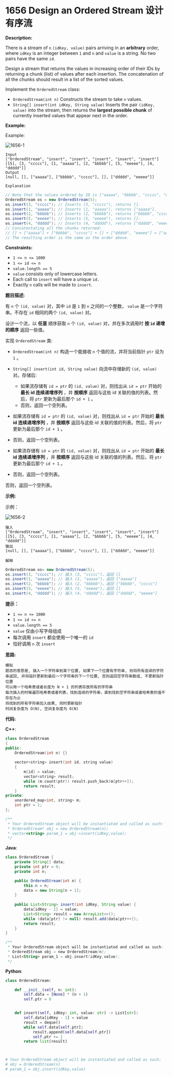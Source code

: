# 1656 Design an Ordered Stream 设计有序流

__Description:__

There is a stream of `n` `(idKey, value)` pairs arriving in an __arbitrary__ order, where `idKey` is an integer between `1` and `n` and `value` is a string. No two pairs have the same `id`.

Design a stream that returns the values in increasing order of their IDs by returning a chunk (list) of values after each insertion. The concatenation of all the chunks should result in a list of the sorted values.

Implement the `OrderedStream` class:

- `OrderedStream(int n)` Constructs the stream to take `n` values.
- `String[] insert(int idKey, String value)` Inserts the pair `(idKey, value)` into the stream, then returns the __largest possible chunk__ of currently inserted values that appear next in the order.

__Example:__

Example:

![1656-1](https://assets.leetcode.com/uploads/2020/11/10/q1.gif)

```text
Input
["OrderedStream", "insert", "insert", "insert", "insert", "insert"]
[[5], [3, "ccccc"], [1, "aaaaa"], [2, "bbbbb"], [5, "eeeee"], [4, "ddddd"]]
Output
[null, [], ["aaaaa"], ["bbbbb", "ccccc"], [], ["ddddd", "eeeee"]]

Explanation
```

```Java
// Note that the values ordered by ID is ["aaaaa", "bbbbb", "ccccc", "ddddd", "eeeee"].
OrderedStream os = new OrderedStream(5);
os.insert(3, "ccccc"); // Inserts (3, "ccccc"), returns [].
os.insert(1, "aaaaa"); // Inserts (1, "aaaaa"), returns ["aaaaa"].
os.insert(2, "bbbbb"); // Inserts (2, "bbbbb"), returns ["bbbbb", "ccccc"].
os.insert(5, "eeeee"); // Inserts (5, "eeeee"), returns [].
os.insert(4, "ddddd"); // Inserts (4, "ddddd"), returns ["ddddd", "eeeee"].
// Concatentating all the chunks returned:
// [] + ["aaaaa"] + ["bbbbb", "ccccc"] + [] + ["ddddd", "eeeee"] = ["aaaaa", "bbbbb", "ccccc", "ddddd", "eeeee"]
// The resulting order is the same as the order above.
```

__Constraints:__

- `1 <= n <= 1000`
- `1 <= id <= n`
- `value.length == 5`
- `value` consists only of lowercase letters.
- Each call to `insert` will have a unique `id.`
- Exactly `n` calls will be made to `insert`.

__题目描述:__

有 `n` 个 `(id, value)` 对，其中 `id` 是 `1` 到 `n` 之间的一个整数， `value` 是一个字符串。不存在 `id` 相同的两个 `(id, value)` 对。

设计一个流，以 __任意__ 顺序获取 `n` 个 `(id, value)` 对，并在多次调用时 __按 `id` 递增的顺序__ 返回一些值。

实现 `OrderedStream` 类:

- `OrderedStream(int n)` 构造一个能接收 `n` 个值的流，并将当前指针 `ptr` 设为 `1` 。
- `String[] insert(int id, String value)` 向流中存储新的 `(id, value)` 对。存储后:
  - 如果流存储有 `id = ptr` 的 `(id, value)` 对，则找出从 `id = ptr` 开始的 __最长 id 连续递增序列__ ，并 __按顺序__ 返回与这些 id 关联的值的列表。然后，将 `ptr` 更新为最后那个  `id + 1` 。
  - 否则，返回一个空列表。
- 如果流存储有 `id = ptr` 的 `(id, value)` 对，则找出从 `id = ptr` 开始的 __最长 id 连续递增序列__ ，并 __按顺序__ 返回与这些 id 关联的值的列表。然后，将 `ptr` 更新为最后那个  `id + 1` 。
- 否则，返回一个空列表。

- 如果流存储有 `id = ptr` 的 `(id, value)` 对，则找出从 `id = ptr` 开始的 __最长 id 连续递增序列__ ，并 __按顺序__ 返回与这些 id 关联的值的列表。然后，将 `ptr` 更新为最后那个  `id + 1` 。
- 否则，返回一个空列表。

否则，返回一个空列表。

__示例:__

示例：

![1656-2](https://assets.leetcode-cn.com/aliyun-lc-upload/uploads/2020/11/15/q1.gif)

```text
输入
["OrderedStream", "insert", "insert", "insert", "insert", "insert"]
[[5], [3, "ccccc"], [1, "aaaaa"], [2, "bbbbb"], [5, "eeeee"], [4, "ddddd"]]
输出
[null, [], ["aaaaa"], ["bbbbb", "ccccc"], [], ["ddddd", "eeeee"]]

解释
```

```Java
OrderedStream os= new OrderedStream(5);
os.insert(3, "ccccc"); // 插入 (3, "ccccc")，返回 []
os.insert(1, "aaaaa"); // 插入 (1, "aaaaa")，返回 ["aaaaa"]
os.insert(2, "bbbbb"); // 插入 (2, "bbbbb")，返回 ["bbbbb", "ccccc"]
os.insert(5, "eeeee"); // 插入 (5, "eeeee")，返回 []
os.insert(4, "ddddd"); // 插入 (4, "ddddd")，返回 ["ddddd", "eeeee"]
```

__提示：__

- `1 <= n <= 1000`
- `1 <= id <= n`
- `value.length == 5`
- `value` 仅由小写字母组成
- 每次调用 `insert` 都会使用一个唯一的 `id`
- 恰好调用 `n` 次 `insert`

__思路:__

```text
模拟
题目的意思是, 插入一个字符串到某个位置, 如果下一个位置有字符串, 则将所有连续的字符串返回, 并将指针更新到最后一个字符串的下一个位置, 否则返回空字符串数组, 不更新指针位置
可以用一个哈希表或者长度为 N + 1 的列表存放所有的字符串
每次插入的时候遍历哈希表或者列表，找到连续的字符串，直到找到空字符串或者哈希表的值不存在为止
将找到的所有字符串加入结果, 同时更新指针
时间复杂度为 O(N), 空间复杂度为 O(N)
```

__代码:__

__C++__:

```C++
class OrderedStream 
{
public:
    OrderedStream(int n) {}
    
    vector<string> insert(int id, string value) 
    {
        m[id] = value;
        vector<string> result;
        while (m.count(ptr)) result.push_back(m[ptr++]);
        return result;
    }
private:
    unordered_map<int, string> m;
    int ptr = 1;
};

/**
 * Your OrderedStream object will be instantiated and called as such:
 * OrderedStream* obj = new OrderedStream(n);
 * vector<string> param_1 = obj->insert(idKey,value);
 */
```

__Java__:

```Java
class OrderedStream {
    private String[] data;
    private int ptr = 0;
    private int n;

    public OrderedStream(int n) {
        this.n = n;
        data = new String[n + 1];
    }
    
    public List<String> insert(int idKey, String value) {
        data[idKey - 1] = value;
        List<String> result = new ArrayList<>();
        while (data[ptr] != null) result.add(data[ptr++]);
        return result;
    }
}

/**
 * Your OrderedStream object will be instantiated and called as such:
 * OrderedStream obj = new OrderedStream(n);
 * List<String> param_1 = obj.insert(idKey,value);
 */
```

__Python__:

```Python
class OrderedStream:

    def __init__(self, n: int):
        self.data = [None] * (n + 1)
        self.ptr = 0


    def insert(self, idKey: int, value: str) -> List[str]:
        self.data[idKey - 1] = value
        result = deque()
        while self.data[self.ptr]:
            result.append(self.data[self.ptr])
            self.ptr += 1
        return list(result)



# Your OrderedStream object will be instantiated and called as such:
# obj = OrderedStream(n)
# param_1 = obj.insert(idKey,value)
```
